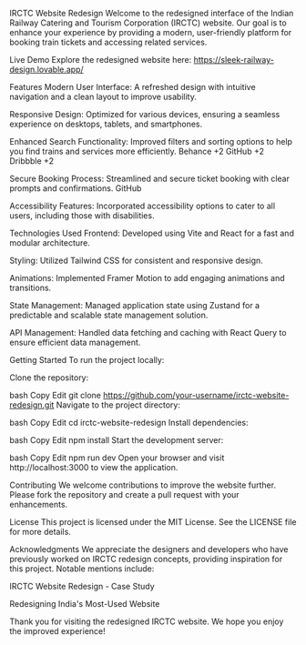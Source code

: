 IRCTC Website Redesign
Welcome to the redesigned interface of the Indian Railway Catering and Tourism Corporation (IRCTC) website. Our goal is to enhance your experience by providing a modern, user-friendly platform for booking train tickets and accessing related services.

Live Demo
Explore the redesigned website here: https://sleek-railway-design.lovable.app/

Features
Modern User Interface: A refreshed design with intuitive navigation and a clean layout to improve usability.​

Responsive Design: Optimized for various devices, ensuring a seamless experience on desktops, tablets, and smartphones.​

Enhanced Search Functionality: Improved filters and sorting options to help you find trains and services more efficiently.​
Behance
+2
GitHub
+2
Dribbble
+2

Secure Booking Process: Streamlined and secure ticket booking with clear prompts and confirmations.​
GitHub

Accessibility Features: Incorporated accessibility options to cater to all users, including those with disabilities.​

Technologies Used
Frontend: Developed using Vite and React for a fast and modular architecture.​

Styling: Utilized Tailwind CSS for consistent and responsive design.​

Animations: Implemented Framer Motion to add engaging animations and transitions.​

State Management: Managed application state using Zustand for a predictable and scalable state management solution.​

API Management: Handled data fetching and caching with React Query to ensure efficient data management.​

Getting Started
To run the project locally:

Clone the repository:

bash
Copy
Edit
git clone https://github.com/your-username/irctc-website-redesign.git
Navigate to the project directory:

bash
Copy
Edit
cd irctc-website-redesign
Install dependencies:

bash
Copy
Edit
npm install
Start the development server:

bash
Copy
Edit
npm run dev
Open your browser and visit http://localhost:3000 to view the application.

Contributing
We welcome contributions to improve the website further. Please fork the repository and create a pull request with your enhancements.

License
This project is licensed under the MIT License. See the LICENSE file for more details.

Acknowledgments
We appreciate the designers and developers who have previously worked on IRCTC redesign concepts, providing inspiration for this project. Notable mentions include:

IRCTC Website Redesign - Case Study

Redesigning India's Most-Used Website

Thank you for visiting the redesigned IRCTC website. We hope you enjoy the improved experience!
